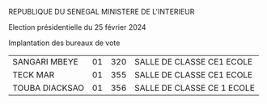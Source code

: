 REPUBLIQUE DU SENEGAL MINISTERE DE L'INTERIEUR

Election présidentielle du 25 février 2024

Implantation des bureaux de vote

|||||
| - | - | - | - |
| SANGARI MBEYE | 01 | 320 | SALLE DE CLASSE CE1 ECOLE |
| TECK MAR | 01 | 355 | SALLE DE CLASSE CE1 ECOLE |
| TOUBA DIACKSAO | 01 | 356 | SALLE DE CLASSE CE 1 ECOLE |

<!-- PageNumber="2/8" -->
